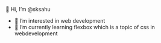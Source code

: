 👋 Hi, I’m @sksahu
- 👀 I’m interested in web development
- 🌱 I’m currently learning flexbox which is a topic of css in webdevelopment
